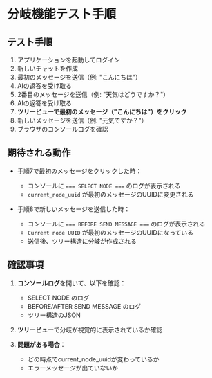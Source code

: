 # 分岐機能テスト手順

## テスト手順

1. アプリケーションを起動してログイン
2. 新しいチャットを作成
3. 最初のメッセージを送信（例: "こんにちは"）
4. AIの返答を受け取る
5. 2番目のメッセージを送信（例: "天気はどうですか？"）
6. AIの返答を受け取る
7. **ツリービューで最初のメッセージ（"こんにちは"）をクリック**
8. 新しいメッセージを送信（例: "元気ですか？"）
9. ブラウザのコンソールログを確認

## 期待される動作

- 手順7で最初のメッセージをクリックした時：
  - コンソールに `=== SELECT NODE ===` のログが表示される
  - `current_node_uuid` が最初のメッセージのUUIDに変更される

- 手順8で新しいメッセージを送信した時：
  - コンソールに `=== BEFORE SEND MESSAGE ===` のログが表示される
  - `Current node UUID` が最初のメッセージのUUIDになっている
  - 送信後、ツリー構造に分岐が作成される

## 確認事項

1. **コンソールログ**を開いて、以下を確認：
   - SELECT NODE のログ
   - BEFORE/AFTER SEND MESSAGE のログ
   - ツリー構造のJSON

2. **ツリービュー**で分岐が視覚的に表示されているか確認

3. **問題がある場合**：
   - どの時点でcurrent_node_uuidが変わっているか
   - エラーメッセージが出ていないか